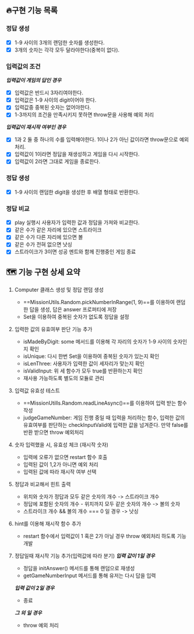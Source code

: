 ## 🔥구현 기능 목록

### 정답 생성
- [x] 1-9 사이의 3개의 랜덤한 숫자를 생성한다.
- [x] 3개의 숫자는 각각 모두 달라야한다(중복이 없다).

### 입력값의 조건
__*입력값이 게임의 답인 경우*__
- [x] 입력값은 반드시 3자리여야한다.
- [x] 입력값은 1-9 사이의 digit이어야 한다.
- [x] 입력값중 중복된 숫자는 없어야한다.
- [x] 1-3까지의 조건을 만족시키지 못하면 throw문을 사용해 예외 처리

__*입력값이 재시작 여부인 경우*__
- [x] 1과 2 둘 중 하나의 수를 입력해야한다. 1이나 2가 아닌 값이라면 throw문으로 예외처리.
- [x] 입력값이 1이라면 정답을 재생성하고 게임을 다시 시작한다.
- [x] 입력값이 2라면 그대로 게임을 종료한다. 

### 정답 생성
- [x] 1-9 사이의 랜덤한 digit을 생성한 후 배열 형태로 반환한다.

### 정답 비교
- [x] play 실행시 사용자가 입력한 값과 정답을 가져와 비교한다.
- [x] 같은 수가 같은 자리에 있으면 스트라이크
- [x] 같은 수가 다른 자리에 있으면 볼
- [x] 같은 수가 전혀 없으면 낫싱
- [x] 스트라이크가 3이면 성공 멘트와 함께 진행중인 게임 종료

## 🗺️ 기능 구현 상세 요약 

1. Computer 클래스 생성 및 정답 랜덤 생성
    - ==MissionUtils.Random.pickNumberInRange(1, 9)==를 이용하여 랜덤한 답을 생성, 답은 answer 프로퍼티에 저장
    - Set을 이용하여 중복된 숫자가 없도록 정답을 설정

2. 입력한 값의 유효여부 판단 기능 추가
    - isMadeByDigit: some 메서드를 이용해 각 자리의 숫자가 1-9 사이의 숫자인지 확인
    - isUnique: 다시 한번 Set을 이용하여 중복된 숫자가 있는지 확인
    - isLenThree: 사용자가 입력한 값이 세자리가 맞는지 확인
    - isValidInput: 위 세 함수가 모두 true를 반환하는지 확인
    - 재사용 가능하도록 별도의 모듈로 관리
    
3. 입력값 유효성 테스트
    - ==MissionUtills.Random.readLineAsync()==를 이용하여 입력 받는 함수 작성
    - judgeGameNumber: 게임 진행 중일 때 입력을 처리하는 함수, 입력한 값의 유효여부를 판단하는 checkInputValid에 입력한 값을 넘겨준다. 만약 false를 반환 받으면 throw 예외처리

4.  숫자 입력했을 시, 유효성 체크 (재시작 숫자)
    - 입력에 오류가 없으면 restart 함수 호출
    - 입력된 값이 1,2가 아니면 예외 처리
    - 입력된 값에 따라 재시작 여부 선택
    
5. 정답과 비교해서 힌트 출력
    - 위치와 숫자가 정답과 모두 같은 숫자의 개수 -> 스트라이크 개수
    - 정답에 포함된 숫자의 개수 - 위치까지 모두 같은 숫자의 개수 -> 볼의 숫자
    - 스트라이크 개수 && 볼의 개수 === 0 일 경우  -> 낫싱

6.  hint를 이용해 재시작 함수 추가
    - restart 함수에서 입력값이 1 혹은 2가 아닐 경우 throw 예외처리 하도록 기능 개발

7.  정답일때 재시작 기능 추가(입력값에 따라 분기)
    __*입력 값이 1일 경우*__
    - 정답을 initAnswer() 메서드를 통해 랜덤으로 재생성
    - getGameNumberInput 메서드를 통해 유저는 다시 답을 입력

    __*입력 값이 2일 경우*__
    - 종료 

    __*그 외 일 경우*__
    - throw 예외 처리